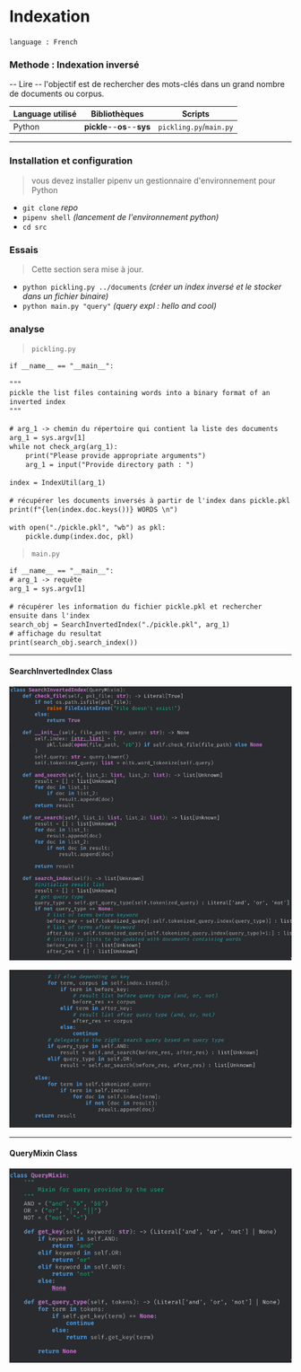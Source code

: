 # Indexation

`language : French`

### Methode : Indexation inversé

-- Lire --
l'objectif est de rechercher des mots-clés dans un grand nombre de documents ou corpus.

| Language utilisé | Bibliothèques               | Scripts                 |
| ---------------- | --------------------------- | ----------------------- |
| Python           | **pickle**--**os**--**sys** | `pickling.py`/`main.py` |

---

### Installation et configuration

> vous devez installer pipenv un gestionnaire d'environnement pour Python

- `git clone` _repo_
- `pipenv shell` _(lancement de l'environnement python)_
- `cd src`

### Essais

> Cette section sera mise à jour.

- `python pickling.py ../documents` _(créer un index inversé et le stocker dans un fichier binaire)_
- `python main.py "query"` _(query expl : hello and cool)_

### analyse

> `pickling.py`

    if __name__ == "__main__":

    """
    pickle the list files containing words into a binary format of an inverted index
    """

    # arg_1 -> chemin du répertoire qui contient la liste des documents
    arg_1 = sys.argv[1]
    while not check_arg(arg_1):
        print("Please provide appropriate arguments")
        arg_1 = input("Provide directory path : ")

    index = IndexUtil(arg_1)

    # récupérer les documents inversés à partir de l'index dans pickle.pkl
    print(f"{len(index.doc.keys())} WORDS \n")

    with open("./pickle.pkl", "wb") as pkl:
        pickle.dump(index.doc, pkl)

> `main.py`

    if __name__ == "__main__":
    # arg_1 -> requête
    arg_1 = sys.argv[1]

    # récupérer les information du fichier pickle.pkl et rechercher ensuite dans l'index
    search_obj = SearchInvertedIndex("./pickle.pkl", arg_1)
    # affichage du resultat
    print(search_obj.search_index())

---

#### SearchInvertedIndex Class

![SearchInvertedIndex Class #1](images/hello.png)

![SearchInvertedIndex Class #2](images/hello1.png)

---

#### QueryMixin Class

![QueryMixin Class](images/hello2.png)
